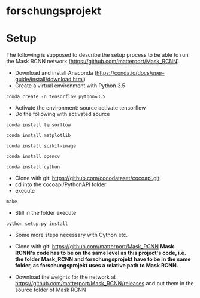 # forschungsprojekt

# Setup

The following is supposed to describe the setup process to be able to run the Mask RCNN network (https://github.com/matterport/Mask_RCNN).

* Download and install Anaconda (https://conda.io/docs/user-guide/install/download.html)
* Create a virtual environment with Python 3.5 
```
conda create -n tensorflow python=3.5
```
* Activate the environment: source activate tensorflow
* Do the following with activated source
```
conda install tensorflow
```
```
conda install matplotlib
```
```
conda install scikit-image
```
```
conda install opencv
```
```
conda install cython
```
* Clone with git: https://github.com/cocodataset/cocoapi.git.
* cd into the cocoapi/PythonAPI folder
* execute 
```
make
```
* Still in the folder execute
```
python setup.py install
```
* Some more steps necessary with Cython etc.

* Clone with git: https://github.com/matterport/Mask_RCNN **Mask RCNN's code has to be on the same level as this project's code, i.e. the folder Mask_RCNN and forschungsprojekt have to be in the same folder, as forschungsprojekt uses a relative path to Mask RCNN.**
* Download the weights for the network at https://github.com/matterport/Mask_RCNN/releases and put them in the source folder of Mask RCNN
